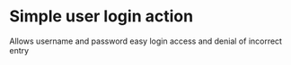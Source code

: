 # Simple user login action
Allows username and password easy login access and denial of incorrect entry
